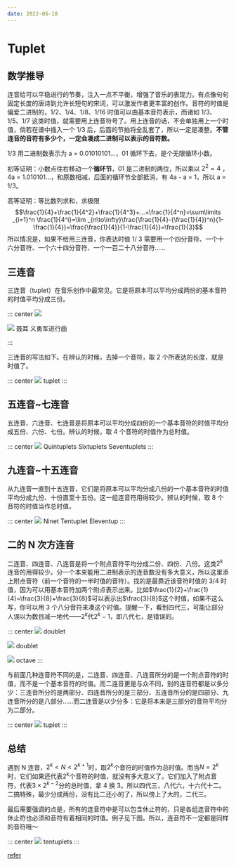 ```yaml
---
date: 2022-06-18
---
```


# Tuplet

## 数学推导

连音给可以平稳进行的节奏，注入一点不平衡，增强了音乐的表现力。有点像句句固定长度的唐诗到允许长短句的宋词，可以激发作者更丰富的创作。音符的时值是偏爱二进制的，1/2、1/4、1/8、1/16 时值可以由基本音符表示，而诸如 1/3、1/5、1/7 这类时值，就需要用上连音符号了。用上连音的话，不会单独用上一个时值，倘若在谱中插入一个 1/3 后，后面的节拍将全乱套了，所以一定是凑整。**不管连音的音符有多少个，一定会凑成二进制可以表示的音符数。**

1/3 用二进制数表示为 a = 0.01010101...，01 循环下去，是个无限循环小数。

初等证明：小数点往右移动一个**循环节**，01 是二进制的两位，所以乘以 $2^2=4$ ，4a = 1.010101...，和原数相减，后面的循环节全部抵消，有 4a - a = 1，所以 a = 1/3。

高等证明：等比数列求和，求极限
$$\frac{1}{4}+\frac{1}{4^2}+\frac{1}{4^3}+...+\frac{1}{4^n}=\sum\limits _{i=1}^n \frac{1}{4^i}=\lim _{n\to\infty}\frac{\frac{1}{4}-(\frac{1}{4})^n}{1-\frac{1}{4}}=\frac{\frac{1}{4}}{1-\frac{1}{4}}=\frac{1}{3}$$
所以情况是，如果不给用三连音，你表达时值 1/ 3 需要用一个四分音符、一个十六分音符、一个六十四分音符、一个一百二十八分音符……

## 三连音

三连音（tuplet）在音乐创作中最常见。它是将原本可以平均分成两份的基本音符的时值平均分成三份。

::: center
![](/image/learn/art/jstcxjbw.png)

![](/image/learn/art/guoge.png)
聂耳 义勇军进行曲

:::

三连音的写法如下。在辨认的时候，去掉一个音符，取 2 个所表达的长度，就是时值了。

::: center
![](/image/learn/art/tuplet.png)
tuplet
:::

## 五连音~七连音

五连音、六连音、七连音是将原本可以平均分成四份的一个基本音符的时值平均分成五份、六份、七份。辨认的时候，取 4 个音符的时值作为总时值。

::: center
![](/image/learn/art/quintuplets.png)
Quintuplets Sixtuplets Seventuplets
:::

## 九连音~十五连音

从九连音一直到十五连音，它们是将原本可以平均分成八份的一个基本音符的时值平均分成九份、十份直至十五份。这一组连音符用得较少。辨认的时候，取 8 个音符的时值当作总时值。

::: center
![](/image/learn/art/Ninet.png)
Ninet Tentuplet Eleventup
:::

## 二的 N 次方连音

二连音、四连音、八连音是将一个附点音符平均分成二份、四份、八份。这类$2^k$连音的用得较少。分一个本来能用二进制表示的连音数没有多大意义，所以这里添上附点音符（前一个音符的一半时值的音符）。找的是最靠近该音符时值的 3/4 时值，因为可以用基本音符加两个附点表示出来。比如$\frac{1}{2}+\frac{1}{4}=\frac{3}{8}+\frac{3}{8}$可以表示出$\frac{3}{8}$这个时值，如果不这么写，你可以用 3 个八分音符来凑这个时值。提醒一下，看到四代三，可能让部分人误以为数目减一地代——$2^k$代$2^k-1$，即八代七，是错误的。

::: center
![](/image/learn/art/doublet.png)
doublet

![](/image/learn/art/lsmd0c6l.png)
doublet

![](/image/learn/art/octave.jpg)
octave
:::

与前面几种连音符不同的是，二连音、四连音、八连音所分的是一个附点音符的时值，而不是一个基本音符的时值。而二连音更是与众不同，别的连音符都是以多分少：三连音所分的是两部分、四连音所分的是三部分、五连音所分的是四部分、九连音所分的是八部分……而二连音是以少分多：它是将本来是三部分的音符平均分为二部分。

::: center
![](/image/learn/art/tuplet2.png)
tuplet
:::

## 总结

遇到 N 连音，$2^k<N<2^{k+1}$时，取$2^k$个音符的时值作为总时值。而当$N=2^k$时，它们如果还代表$2^k$个音符的时值，就没有多大意义了。它们加入了附点音符，代表$3\times2^{k-2}$分的总时值，拿 4 换 3。所以四代三，八代六，十六代十二。二搞特殊，最少分成两份，没有比二还小的了，所以傍上了大的，二代三。

最后需要强调的点是，所有的连音符中是可以包含休止符的，只是各组连音符中的休止符也必须和音符有着相同的时值。例子见下图。所以，连音符不一定都是同样的音符哦～

::: center
![](/image/learn/art/tentuplets.png)
tentuplets
:::

[refer](https://www.zhihu.com/question/430146103/answer/1574796977)
